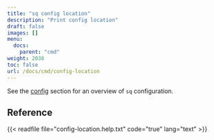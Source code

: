 ```yaml
---
title: "sq config location"
description: "Print config location"
draft: false
images: []
menu:
  docs:
    parent: "cmd"
weight: 2038
toc: false
url: /docs/cmd/config-location
---
```

See the [config](/docs/config) section for an overview of `sq` configuration.

## Reference

{{< readfile file="config-location.help.txt" code="true" lang="text" >}}

